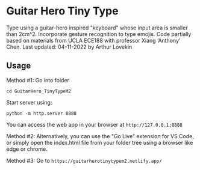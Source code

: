 # Guitar Hero Tiny Type
Type using a guitar-hero inspired "keyboard" whose input area is smaller than 2cm^2.
Incorporate gesture recognition to type emojis.
Code partially based on materials from UCLA ECE188 with professor Xiang ‘Anthony’ Chen.
Last updated: 04-11-2022 by Arthur Lovekin

## Usage
Method #1:
Go into folder
```
cd GuitarHero_TinyTypeM2
```
Start server using:
```
python -m http.server 8888
```
You can access the web app in your browser at ```http://127.0.0.1:8888```

Method #2:
Alternatively, you can use the "Go Live" extension for VS Code, or simply open the index.html file from your folder tree using a browser like edge or chrome. 

Method #3:
Go to ```https://guitarherotinytypem2.netlify.app/```